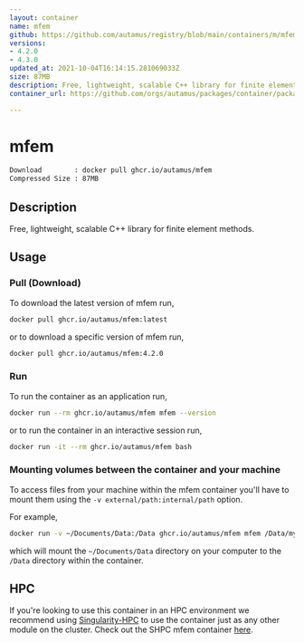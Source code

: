 ```yaml
---
layout: container
name: mfem
github: https://github.com/autamus/registry/blob/main/containers/m/mfem/spack.yaml
versions:
- 4.2.0
- 4.3.0
updated_at: 2021-10-04T16:14:15.281069033Z
size: 87MB
description: Free, lightweight, scalable C++ library for finite element methods.
container_url: https://github.com/orgs/autamus/packages/container/package/mfem

---
```

# mfem
```bash 
Download        : docker pull ghcr.io/autamus/mfem
Compressed Size : 87MB
```

## Description
Free, lightweight, scalable C++ library for finite element methods.

## Usage
### Pull (Download)
To download the latest version of mfem run,

```bash
docker pull ghcr.io/autamus/mfem:latest
```

or to download a specific version of mfem run,

```bash
docker pull ghcr.io/autamus/mfem:4.2.0
```
### Run
To run the container as an application run,
```bash
docker run --rm ghcr.io/autamus/mfem mfem --version
```

or to run the container in an interactive session run,
```bash
docker run -it --rm ghcr.io/autamus/mfem bash
```

### Mounting volumes between the container and your machine
To access files from your machine within the mfem container you'll have to mount them using the `-v external/path:internal/path` option.

For example,
```bash
docker run -v ~/Documents/Data:/Data ghcr.io/autamus/mfem mfem /Data/myData.csv
```
which will mount the `~/Documents/Data` directory on your computer to the `/Data` directory within the container.

## HPC
If you're looking to use this container in an HPC environment we recommend using [Singularity-HPC](https://singularity-hpc.readthedocs.io) to use the container just as any other module on the cluster. Check out the SHPC mfem container [here](https://singularityhub.github.io/singularity-hpc/r/ghcr.io-autamus-mfem/).